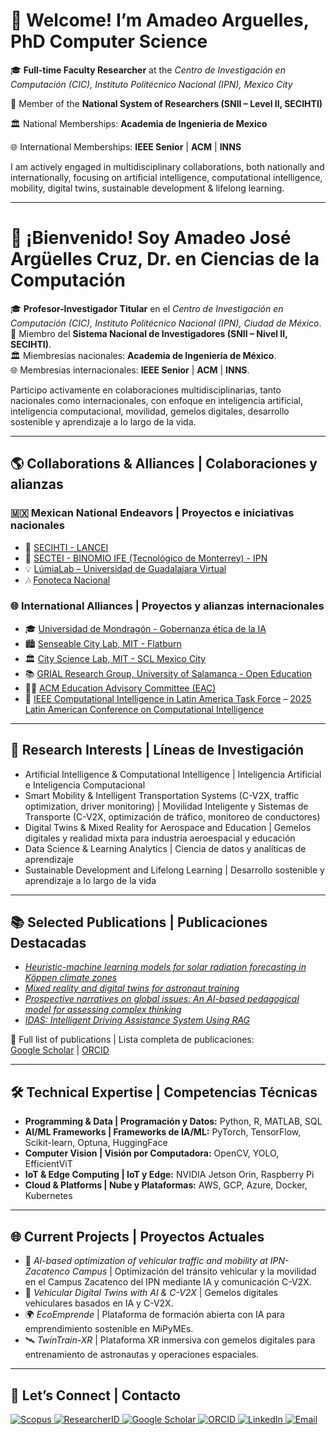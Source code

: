 # 👋 Welcome! I’m Amadeo Arguelles, PhD Computer Science

🎓 **Full-time Faculty Researcher** at the *Centro de Investigación en Computación (CIC), Instituto Politécnico Nacional (IPN), Mexico City*

🔬 Member of the **National System of Researchers (SNII – Level II, SECIHTI)** 

🏛️ National Memberships: **Academia de Ingenieria de Mexico**   

🌐 International Memberships: **IEEE Senior** | **ACM** | **INNS**  

I am actively engaged in multidisciplinary collaborations, both nationally and internationally, focusing on artificial intelligence, computational intelligence, mobility, digital twins, sustainable development & lifelong learning.  

---

# 👋 ¡Bienvenido! Soy Amadeo José Argüelles Cruz, Dr. en Ciencias de la Computación  

🎓 **Profesor-Investigador Titular** en el *Centro de Investigación en Computación (CIC), Instituto Politécnico Nacional (IPN), Ciudad de México*.  
🔬 Miembro del **Sistema Nacional de Investigadores (SNII – Nivel II, SECIHTI)**.  
🏛️ Miembresías nacionales: **Academia de Ingeniería de México**.  
🌐 Membresias internacionales: **IEEE Senior** | **ACM** | **INNS**.  

Participo activamente en colaboraciones multidisciplinarias, tanto nacionales como internacionales, con enfoque en inteligencia artificial, inteligencia computacional, movilidad, gemelos digitales, desarrollo sostenible y aprendizaje a lo largo de la vida.  

---

## 🌎 Collaborations & Alliances | Colaboraciones y alianzas  

### 🇲🇽 Mexican National Endeavors | Proyectos e iniciativas nacionales  
- 🔬 <a href="https://cv.cicataqro.ipn.mx/dsm/index.php/biocq/about" target="_blank">SECIHTI - LANCEI</a>  
- 🌱 <a href="http://www.ecoemprende.net" target="_blank">SECTEI - BINOMIO IFE (Tecnológico de Monterrey) - IPN</a>  
- 💡 <a href="https://investigacion.udgvirtual.udg.mx/" target="_blank">LúmiaLab – Universidad de Guadalajara Virtual</a>  
- 🎶 <a href="https://www.gob.mx/cultura/acciones-y-programas/fonoteca-nacional" target="_blank">Fonoteca Nacional</a>
  
### 🌐 International Alliances | Proyectos y alianzas internacionales  
- 🎓 <a href="https://www.mondragon.edu/es/inicio" target="_blank">Universidad de Mondragón - Gobernanza ética de la IA</a>  
- 🏙️ <a href="https://senseable.mit.edu/" target="_blank">Senseable City Lab, MIT - Flatburn</a>  
- 🏛️ <a href="https://www.media.mit.edu/projects/city-science-network/overview/" target="_blank">City Science Lab, MIT - SCL Mexico City</a>  
- 📚 <a href="https://grial.usal.es/about" target="_blank">GRIAL Research Group, University of Salamanca - Open Education</a>  
- 🧑‍🏫 <a href="https://www.acm.org/volunteers/teams/T84?clientNo=4218855&positionId=1221" target="_blank">ACM Education Advisory Committee (EAC)</a>
- 🤖 <a href="https://cis.ieee.org/conferences/task-forces/computational-intelligence-in-latin-america-task-force" target="_blank">IEEE Computational Intelligence in Latin America Task Force</a> – <a href="https://la-cci.org/" target="_blank">2025 Latin American Conference on Computational Intelligence</a> 

---

## 🔎 Research Interests | Líneas de Investigación  
- Artificial Intelligence & Computational Intelligence | Inteligencia Artificial e Inteligencia Computacional  
- Smart Mobility & Intelligent Transportation Systems (C-V2X, traffic optimization, driver monitoring) | Movilidad Inteligente y Sistemas de Transporte (C-V2X, optimización de tráfico, monitoreo de conductores)  
- Digital Twins & Mixed Reality for Aerospace and Education | Gemelos digitales y realidad mixta para industria aeroespacial y educación  
- Data Science & Learning Analytics | Ciencia de datos y analíticas de aprendizaje  
- Sustainable Development and Lifelong Learning | Desarrollo sostenible y aprendizaje a lo largo de la vida  

---

## 📚 Selected Publications | Publicaciones Destacadas  
- <a href="https://doi.org/10.1016/j.asoc.2025.112807" target="_blank"><i>Heuristic-machine learning models for solar radiation forecasting in Köppen climate zones</i></a>  
- <a href="https://doi.org/10.1016/j.actaastro.2024.01.034" target="_blank"><i>Mixed reality and digital twins for astronaut training</i></a>  
- <a href="https://doi.org/10.3926/jotse.2445" target="_blank"><i>Prospective narratives on global issues: An AI-based pedagogical model for assessing complex thinking</i></a>  
- <a href="http://doi.org/10.1109/OJVT.2024.3447449" target="_blank"><i>IDAS: Intelligent Driving Assistance System Using RAG</i></a> 

📄 Full list of publications | Lista completa de publicaciones:  
[Google Scholar](https://scholar.google.com/citations?user=ZLaDTq0AAAAJ&hl=es) | [ORCID](https://orcid.org/0000-0001-8627-4739)  

---

## 🛠️ Technical Expertise | Competencias Técnicas  
- **Programming & Data | Programación y Datos:** Python, R, MATLAB, SQL  
- **AI/ML Frameworks | Frameworks de IA/ML:** PyTorch, TensorFlow, Scikit-learn, Optuna, HuggingFace  
- **Computer Vision | Visión por Computadora:** OpenCV, YOLO, EfficientViT  
- **IoT & Edge Computing | IoT y Edge:** NVIDIA Jetson Orin, Raspberry Pi  
- **Cloud & Platforms | Nube y Plataformas:** AWS, GCP, Azure, Docker, Kubernetes  

---

## 🌐 Current Projects | Proyectos Actuales  
- 🚦 *AI-based optimization of vehicular traffic and mobility at IPN-Zacatenco Campus* | Optimización del tránsito vehicular y la movilidad en el Campus Zacatenco del IPN mediante IA y comunicación C-V2X.  
- 🚗 *Vehicular Digital Twins with AI & C-V2X* | Gemelos digitales vehiculares basados en IA y C-V2X.  
- 🌍 *EcoEmprende* | Plataforma de formación abierta con IA para emprendimiento sostenible en MiPyMEs.  
- 🛰️ *TwinTrain-XR* | Plataforma XR inmersiva con gemelos digitales para entrenamiento de astronautas y operaciones espaciales.  

---

## 🤝 Let’s Connect | Contacto  


<a href="https://www.scopus.com/authid/detail.uri?authorId=23395973700" target="_blank">
  <img src="https://img.shields.io/badge/Scopus-Elsevier-orange?style=flat&logo=elsevier&logoColor=white" alt="Scopus"/>
</a>  

<a href="https://www.webofscience.com/wos/author/record/K-4847-2013" target="_blank">
  <img src="https://img.shields.io/badge/Web%20of%20Science-ResearcherID-blue?style=flat&logo=clarivate&logoColor=white" alt="ResearcherID"/>
</a>  

<a href="https://scholar.google.com/citations?user=ZLaDTq0AAAAJ&hl=es" target="_blank">
  <img src="https://img.shields.io/badge/Google%20Scholar-Profile-4285F4?style=flat&logo=googlescholar&logoColor=white" alt="Google Scholar"/>
</a>  

<a href="https://orcid.org/0000-0001-8627-4739" target="_blank">
  <img src="https://img.shields.io/badge/ORCID-0000--0001--8627--4739-a6ce39?style=flat&logo=orcid&logoColor=white" alt="ORCID"/>
</a>  

<a href="https://www.linkedin.com/in/amadeomx/?trk=public-profile-join-page" target="_blank">
  <img src="https://img.shields.io/badge/LinkedIn-Amadeo%20Argüelles-blue?style=flat&logo=linkedin&logoColor=white" alt="LinkedIn"/>
</a>  

<a href="mailto:aarguelles@ipn.mx" target="_blank">
  <img src="https://img.shields.io/badge/Email-aarguelles%40ipn.mx-red?style=flat&logo=gmail&logoColor=white" alt="Email"/>
</a> 
